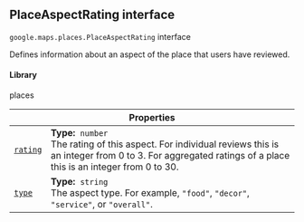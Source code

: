 
<devsite-heading text=" PlaceAspectRating interface" for="PlaceAspectRating" level="h2" link="" toc="" back-to-top=""><h2 id="PlaceAspectRating" is-upgraded="">PlaceAspectRating interface</h2></devsite-heading>
<p>
<code translate="no" dir="ltr"><span itemprop="path">google.maps.places</span>.<span itemprop="name">PlaceAspectRating</span></code>
interface
</p>
<p>Defines information about an aspect of the place that users have reviewed.</p>
<devsite-heading text="Library" for="library_11" level="h4" link=""><h4 is-upgraded="" id="library_11">Library</h4></devsite-heading>
<p>places</p>
<div class="devsite-table-wrapper"><table class="properties responsive" summary="interface PlaceAspectRating - Properties">
<thead>
<tr><th colspan="2">Properties</th>
</tr></thead>
<tbody>
<tr id="PlaceAspectRating.rating">
<td itemprop="property"><code translate="no" dir="ltr"><a class="secret-link" href="#PlaceAspectRating.rating"><span>rating</span></a></code></td>
<td><div><strong>Type:</strong>&nbsp; <code translate="no" dir="ltr">number</code></div>
<div class="desc">The rating of this aspect. For individual reviews this is an integer from 0 to 3. For aggregated ratings of a place this is an integer from 0 to 30.</div></td>
</tr>
<tr id="PlaceAspectRating.type">
<td itemprop="property"><code translate="no" dir="ltr"><a class="secret-link" href="#PlaceAspectRating.type"><span>type</span></a></code></td>
<td><div><strong>Type:</strong>&nbsp; <code translate="no" dir="ltr">string</code></div>
<div class="desc">The aspect type. For example, <code translate="no" dir="ltr">"food"</code>, <code translate="no" dir="ltr">"decor"</code>, <code translate="no" dir="ltr">"service"</code>, or <code translate="no" dir="ltr">"overall"</code>.</div></td>
</tr>
</tbody>
</table></div>
<script src="replace_links.js"></script>
